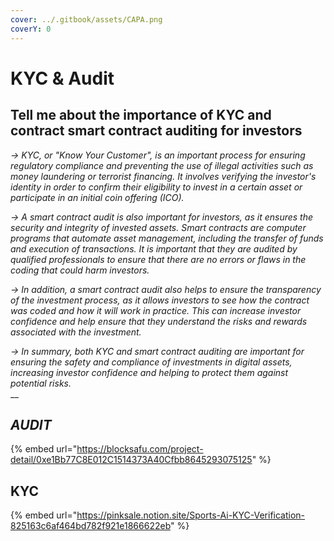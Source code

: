 ```yaml
---
cover: ../.gitbook/assets/CAPA.png
coverY: 0
---
```


# KYC & Audit

## Tell me about the importance of KYC and contract smart contract auditing for investors

_-> KYC, or "Know Your Customer", is an important process for ensuring regulatory compliance and preventing the use of illegal activities such as money laundering or terrorist financing. It involves verifying the investor's identity in order to confirm their eligibility to invest in a certain asset or participate in an initial coin offering (ICO)._

_-> A smart contract audit is also important for investors, as it ensures the security and integrity of invested assets. Smart contracts are computer programs that automate asset management, including the transfer of funds and execution of transactions. It is important that they are audited by qualified professionals to ensure that there are no errors or flaws in the coding that could harm investors._

_-> In addition, a smart contract audit also helps to ensure the transparency of the investment process, as it allows investors to see how the contract was coded and how it will work in practice. This can increase investor confidence and help ensure that they understand the risks and rewards associated with the investment._

_-> In summary, both KYC and smart contract auditing are important for ensuring the safety and compliance of investments in digital assets, increasing investor confidence and helping to protect them against potential risks._\
__

## _**AUDIT**_&#x20;

{% embed url="https://blocksafu.com/project-detail/0xe1Bb77C8E012C1514373A40Cfbb8645293075125" %}

## KYC



{% embed url="https://pinksale.notion.site/Sports-Ai-KYC-Verification-825163c6af464bd782f921e1866622eb" %}
